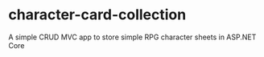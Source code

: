 # character-card-collection
A simple CRUD MVC app to store simple RPG character sheets in ASP.NET Core
